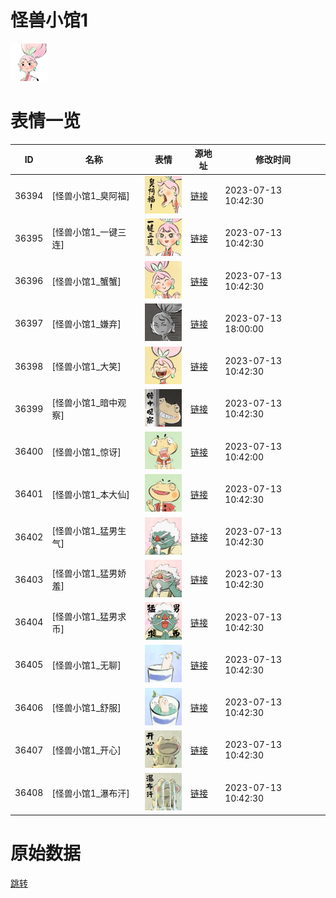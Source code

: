 # 怪兽小馆1

<img src="./cover.png" height="60" alt="cover" />

# 表情一览

|ID|名称|表情|源地址|修改时间|
|----|----|----|----|----|
|36394|[怪兽小馆1_臭阿福]|<img src="./pic/036394_%5B怪兽小馆1_臭阿福%5D.png" height="60" alt="臭阿福"/>|[链接](https://i0.hdslb.com/bfs/garb/16ccc8660e603d42f27e636227d0ad14e0ee59da.png)|2023-07-13 10:42:30|
|36395|[怪兽小馆1_一键三连]|<img src="./pic/036395_%5B怪兽小馆1_一键三连%5D.png" height="60" alt="一键三连"/>|[链接](https://i0.hdslb.com/bfs/garb/8a17a37b2e65f761e980219876210c82c4221e38.png)|2023-07-13 10:42:30|
|36396|[怪兽小馆1_蟹蟹]|<img src="./pic/036396_%5B怪兽小馆1_蟹蟹%5D.png" height="60" alt="蟹蟹"/>|[链接](https://i0.hdslb.com/bfs/garb/4e1edaf1614ac34a0a7bf1daf40a66828ec040af.png)|2023-07-13 10:42:30|
|36397|[怪兽小馆1_嫌弃]|<img src="./pic/036397_%5B怪兽小馆1_嫌弃%5D.png" height="60" alt="嫌弃"/>|[链接](https://i0.hdslb.com/bfs/garb/e30fd8efc52df8a70f1b561bd463d5f7a40e2508.png)|2023-07-13 18:00:00|
|36398|[怪兽小馆1_大笑]|<img src="./pic/036398_%5B怪兽小馆1_大笑%5D.png" height="60" alt="大笑"/>|[链接](https://i0.hdslb.com/bfs/garb/aeb08dfda952fac7668753a5e4ad47e52ae83763.png)|2023-07-13 10:42:30|
|36399|[怪兽小馆1_暗中观察]|<img src="./pic/036399_%5B怪兽小馆1_暗中观察%5D.png" height="60" alt="暗中观察"/>|[链接](https://i0.hdslb.com/bfs/garb/3ccd1e783813f4d95006d098c3360b4df1bd9ed6.png)|2023-07-13 10:42:30|
|36400|[怪兽小馆1_惊讶]|<img src="./pic/036400_%5B怪兽小馆1_惊讶%5D.png" height="60" alt="惊讶"/>|[链接](https://i0.hdslb.com/bfs/garb/c00c1714fc90f933fe09ed0a2f1b0114c8816915.png)|2023-07-13 10:42:00|
|36401|[怪兽小馆1_本大仙]|<img src="./pic/036401_%5B怪兽小馆1_本大仙%5D.png" height="60" alt="本大仙"/>|[链接](https://i0.hdslb.com/bfs/garb/68afeffb7e2e193d4d34cd5c7777401d2601884f.png)|2023-07-13 10:42:30|
|36402|[怪兽小馆1_猛男生气]|<img src="./pic/036402_%5B怪兽小馆1_猛男生气%5D.png" height="60" alt="猛男生气"/>|[链接](https://i0.hdslb.com/bfs/garb/f32d9b0dc6fdf1922e013b73eb3a20332c898f54.png)|2023-07-13 10:42:30|
|36403|[怪兽小馆1_猛男娇羞]|<img src="./pic/036403_%5B怪兽小馆1_猛男娇羞%5D.png" height="60" alt="猛男娇羞"/>|[链接](https://i0.hdslb.com/bfs/garb/4e96f164f6005fc8756fc4227e96716dd1400363.png)|2023-07-13 10:42:30|
|36404|[怪兽小馆1_猛男求币]|<img src="./pic/036404_%5B怪兽小馆1_猛男求币%5D.png" height="60" alt="猛男求币"/>|[链接](https://i0.hdslb.com/bfs/garb/87f0dc283929126e5ef6636fac3eaaf91b83c6ea.png)|2023-07-13 10:42:30|
|36405|[怪兽小馆1_无聊]|<img src="./pic/036405_%5B怪兽小馆1_无聊%5D.png" height="60" alt="无聊"/>|[链接](https://i0.hdslb.com/bfs/garb/eef2d0148aeb47d92e2720dbae52b802ffc6bb34.png)|2023-07-13 10:42:30|
|36406|[怪兽小馆1_舒服]|<img src="./pic/036406_%5B怪兽小馆1_舒服%5D.png" height="60" alt="舒服"/>|[链接](https://i0.hdslb.com/bfs/garb/1af9f0f30a3393cad965020b687120b9671932f0.png)|2023-07-13 10:42:30|
|36407|[怪兽小馆1_开心]|<img src="./pic/036407_%5B怪兽小馆1_开心%5D.png" height="60" alt="开心"/>|[链接](https://i0.hdslb.com/bfs/garb/b710fc2560597a8a67d80c4df3fd41a3aa85427f.png)|2023-07-13 10:42:30|
|36408|[怪兽小馆1_瀑布汗]|<img src="./pic/036408_%5B怪兽小馆1_瀑布汗%5D.png" height="60" alt="瀑布汗"/>|[链接](https://i0.hdslb.com/bfs/garb/9d828703af48bc3a76e6be6bdce466b502676da3.png)|2023-07-13 10:42:30|

# 原始数据

[跳转](./raw.json)

